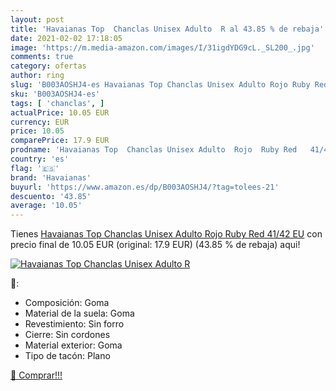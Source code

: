 ```yaml
---
layout: post
title: 'Havaianas Top  Chanclas Unisex Adulto  R al 43.85 % de rebaja'
date: 2021-02-02 17:18:05
image: 'https://m.media-amazon.com/images/I/31igdYDG9cL._SL200_.jpg'
comments: true
category: ofertas
author: ring
slug: 'B003AOSHJ4-es Havaianas Top Chanclas Unisex Adulto Rojo Ruby Red 41/42 EU'
sku: 'B003AOSHJ4-es'
tags: [ 'chanclas', ]
actualPrice: 10.05 EUR
currency: EUR
price: 10.05
comparePrice: 17.9 EUR
prodname: 'Havaianas Top  Chanclas Unisex Adulto  Rojo  Ruby Red   41/42 EU'
country: 'es'
flag: '🇪🇸'
brand: 'Havaianas'
buyurl: 'https://www.amazon.es/dp/B003AOSHJ4/?tag=tolees-21'
descuento: '43.85'
average: '10.05'
---
```


Tienes [Havaianas Top  Chanclas Unisex Adulto  Rojo  Ruby Red   41/42 EU](https://www.amazon.es/dp/B003AOSHJ4/?tag=tolees-21) con precio final de  10.05 EUR (original: 17.9 EUR) (43.85 %  de rebaja) aqui!

[![Havaianas Top  Chanclas Unisex Adulto  R](https://m.media-amazon.com/images/I/31igdYDG9cL._SL200_.jpg)](https://www.amazon.es/dp/B003AOSHJ4/?tag=tolees-21)

🔎:

- Composición: Goma
- Material de la suela: Goma
- Revestimiento: Sin forro
- Cierre: Sin cordones
- Material exterior: Goma
- Tipo de tacón: Plano

[🛒 Comprar!!!](https://www.amazon.es/dp/B003AOSHJ4/?tag=tolees-21)

